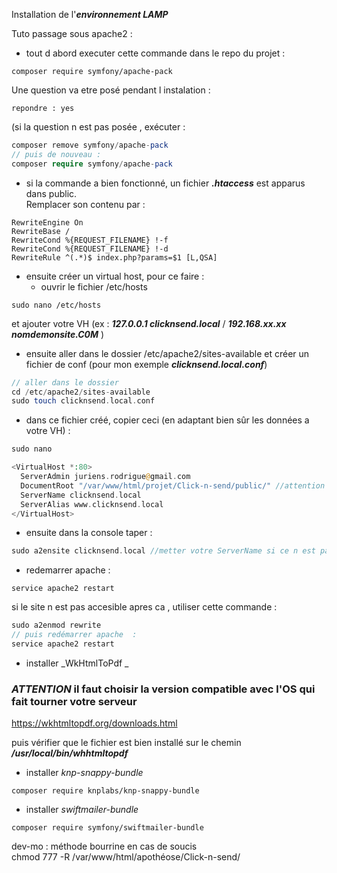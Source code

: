 Installation de l'***environnement LAMP***















Tuto passage sous apache2 : 
- tout d abord executer cette commande dans le repo du projet : 

```
composer require symfony/apache-pack
```

Une question va etre posé pendant l instalation :   
```
repondre : yes
```
(si la question n est pas posée , exécuter :
```PHP
composer remove symfony/apache-pack 
// puis de nouveau : 
composer require symfony/apache-pack
```

-  si la commande a bien fonctionné, un fichier ***.htaccess*** est apparus dans public.  
Remplacer son contenu par : 
```
RewriteEngine On
RewriteBase /
RewriteCond %{REQUEST_FILENAME} !-f
RewriteCond %{REQUEST_FILENAME} !-d
RewriteRule ^(.*)$ index.php?params=$1 [L,QSA]
```

- ensuite créer un virtual host, pour ce faire : 
    - ouvrir le fichier /etc/hosts 
```
sudo nano /etc/hosts
```
et ajouter votre VH (ex : ***127.0.0.1 clicknsend.local*** / ***192.168.xx.xx nomdemonsite.C0M*** )

- ensuite aller dans le dossier /etc/apache2/sites-available et créer un fichier de conf (pour mon exemple ***clicknsend.local.conf***)
```PHP
// aller dans le dossier
cd /etc/apache2/sites-available
sudo touch clicknsend.local.conf
```
- dans ce fichier créé, copier ceci (en adaptant bien sûr les données a votre VH) : 
```PHP     
sudo nano 
```

```PHP     
<VirtualHost *:80>
  ServerAdmin juriens.rodrigue@gmail.com
  DocumentRoot "/var/www/html/projet/Click-n-send/public/" //attention mettre le bon chemin de son dossier
  ServerName clicknsend.local
  ServerAlias www.clicknsend.local
</VirtualHost>
```
- ensuite dans la console taper :
```PHP
sudo a2ensite clicknsend.local //metter votre ServerName si ce n est pas clicknsend.local
```
- redemarrer apache : 
```
service apache2 restart
```

si le site n est pas accesible apres ca , utiliser cette commande :  
```PHP
sudo a2enmod rewrite
// puis redémarrer apache  : 
service apache2 restart
```

- installer _WkHtmlToPdf _ 
### ***ATTENTION*** il faut choisir la version compatible avec l'OS qui fait tourner votre serveur   
https://wkhtmltopdf.org/downloads.html

puis vérifier que le fichier est bien installé sur le chemin ***/usr/local/bin/whhtmltopdf***

- installer _knp-snappy-bundle_
```
composer require knplabs/knp-snappy-bundle
```

- installer _swiftmailer-bundle_
```
composer require symfony/swiftmailer-bundle
```

dev-mo : méthode bourrine en cas de soucis  
chmod 777 -R /var/www/html/apothéose/Click-n-send/

